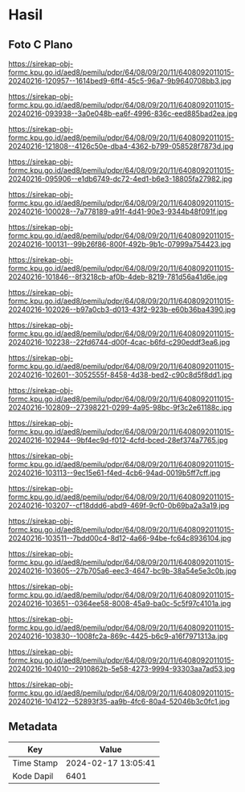 # Hasil

## Foto C Plano

https://sirekap-obj-formc.kpu.go.id/aed8/pemilu/pdpr/64/08/09/20/11/6408092011015-20240216-120957--1614bed9-6ff4-45c5-96a7-9b9640708bb3.jpg

https://sirekap-obj-formc.kpu.go.id/aed8/pemilu/pdpr/64/08/09/20/11/6408092011015-20240216-093938--3a0e048b-ea6f-4996-836c-eed885bad2ea.jpg

https://sirekap-obj-formc.kpu.go.id/aed8/pemilu/pdpr/64/08/09/20/11/6408092011015-20240216-121808--4126c50e-dba4-4362-b799-058528f7873d.jpg

https://sirekap-obj-formc.kpu.go.id/aed8/pemilu/pdpr/64/08/09/20/11/6408092011015-20240216-095906--e1db6749-dc72-4ed1-b6e3-18805fa27982.jpg

https://sirekap-obj-formc.kpu.go.id/aed8/pemilu/pdpr/64/08/09/20/11/6408092011015-20240216-100028--7a778189-a91f-4d41-90e3-9344b48f091f.jpg

https://sirekap-obj-formc.kpu.go.id/aed8/pemilu/pdpr/64/08/09/20/11/6408092011015-20240216-100131--99b26f86-800f-492b-9b1c-07999a754423.jpg

https://sirekap-obj-formc.kpu.go.id/aed8/pemilu/pdpr/64/08/09/20/11/6408092011015-20240216-101846--8f3218cb-af0b-4deb-8219-781d56a41d6e.jpg

https://sirekap-obj-formc.kpu.go.id/aed8/pemilu/pdpr/64/08/09/20/11/6408092011015-20240216-102026--b97a0cb3-d013-43f2-923b-e60b36ba4390.jpg

https://sirekap-obj-formc.kpu.go.id/aed8/pemilu/pdpr/64/08/09/20/11/6408092011015-20240216-102238--22fd6744-d00f-4cac-b6fd-c290eddf3ea6.jpg

https://sirekap-obj-formc.kpu.go.id/aed8/pemilu/pdpr/64/08/09/20/11/6408092011015-20240216-102601--3052555f-8458-4d38-bed2-c90c8d5f8dd1.jpg

https://sirekap-obj-formc.kpu.go.id/aed8/pemilu/pdpr/64/08/09/20/11/6408092011015-20240216-102809--27398221-0299-4a95-98bc-9f3c2e61188c.jpg

https://sirekap-obj-formc.kpu.go.id/aed8/pemilu/pdpr/64/08/09/20/11/6408092011015-20240216-102944--9bf4ec9d-f012-4cfd-bced-28ef374a7765.jpg

https://sirekap-obj-formc.kpu.go.id/aed8/pemilu/pdpr/64/08/09/20/11/6408092011015-20240216-103113--9ec15e61-f4ed-4cb6-94ad-0019b5ff7cff.jpg

https://sirekap-obj-formc.kpu.go.id/aed8/pemilu/pdpr/64/08/09/20/11/6408092011015-20240216-103207--cf18ddd6-abd9-469f-9cf0-0b69ba2a3a19.jpg

https://sirekap-obj-formc.kpu.go.id/aed8/pemilu/pdpr/64/08/09/20/11/6408092011015-20240216-103511--7bdd00c4-8d12-4a66-94be-fc64c8936104.jpg

https://sirekap-obj-formc.kpu.go.id/aed8/pemilu/pdpr/64/08/09/20/11/6408092011015-20240216-103605--27b705a6-eec3-4647-bc9b-38a54e5e3c0b.jpg

https://sirekap-obj-formc.kpu.go.id/aed8/pemilu/pdpr/64/08/09/20/11/6408092011015-20240216-103651--0364ee58-8008-45a9-ba0c-5c5f97c4101a.jpg

https://sirekap-obj-formc.kpu.go.id/aed8/pemilu/pdpr/64/08/09/20/11/6408092011015-20240216-103830--1008fc2a-869c-4425-b6c9-a16f7971313a.jpg

https://sirekap-obj-formc.kpu.go.id/aed8/pemilu/pdpr/64/08/09/20/11/6408092011015-20240216-104010--2910862b-5e58-4273-9994-93303aa7ad53.jpg

https://sirekap-obj-formc.kpu.go.id/aed8/pemilu/pdpr/64/08/09/20/11/6408092011015-20240216-104122--52893f35-aa9b-4fc6-80a4-52046b3c0fc1.jpg


## Metadata

| Key        | Value               |
| ---------- | ------------------- |
| Time Stamp | 2024-02-17 13:05:41 |
| Kode Dapil | 6401                |



